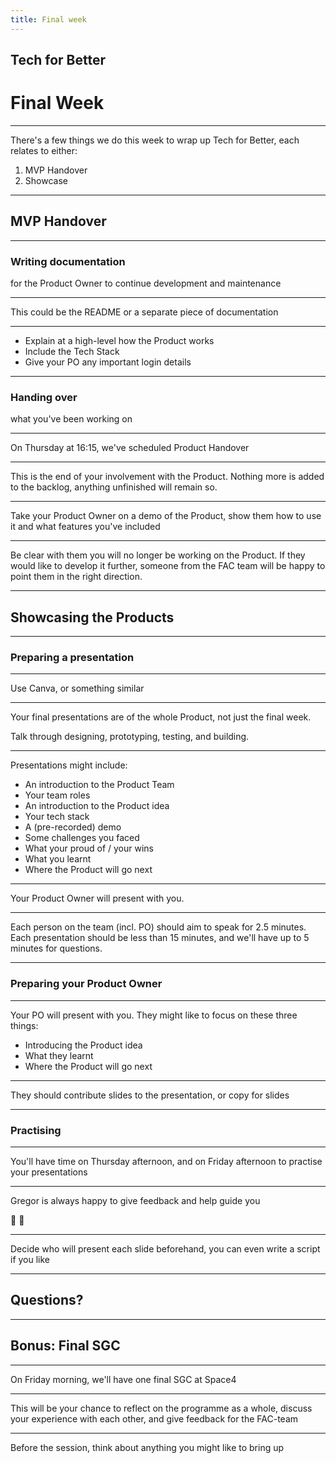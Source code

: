 ```yaml
---
title: Final week
---
```


## Tech for Better

# Final Week

---

There's a few things we do this week to wrap up Tech for Better, each relates to either:

1. MVP Handover
1. Showcase

---

<!--{.secondary .inverted}-->

## MVP Handover

---

### Writing documentation

for the Product Owner to continue development and maintenance

---

This could be the README or a separate piece of documentation

---

- Explain at a high-level how the Product works
- Include the Tech Stack
- Give your PO any important login details

---

### Handing over

what you've been working on

---

On Thursday at 16:15, we've scheduled Product Handover

---

This is the end of your involvement with the Product. Nothing more is added to the backlog, anything unfinished will remain so.

---

Take your Product Owner on a demo of the Product, show them how to use it and what features you've included

---

Be clear with them you will no longer be working on the Product. If they would like to develop it further, someone from the FAC team will be happy to point them in the right direction.

---

<!--{.secondary .inverted}-->

## Showcasing the Products

---

### Preparing a presentation

---

Use Canva, or something similar

---

Your final presentations are of the whole Product, not just the final week.

Talk through designing, prototyping, testing, and building.

---

Presentations might include:

- An introduction to the Product Team
- Your team roles
- An introduction to the Product idea
- Your tech stack
- A (pre-recorded) demo
- Some challenges you faced
- What your proud of / your wins
- What you learnt
- Where the Product will go next

---

Your Product Owner will present with you.

---

Each person on the team (incl. PO) should aim to speak for 2.5 minutes. Each presentation should be less than 15 minutes, and we'll have up to 5 minutes for questions.

---

### Preparing your Product Owner

---

Your PO will present with you. They might like to focus on these three things:

- Introducing the Product idea
- What they learnt
- Where the Product will go next

---

They should contribute slides to the presentation, or copy for slides

---

### Practising

---

You'll have time on Thursday afternoon, and on Friday afternoon to practise your presentations

---

Gregor is always happy to give feedback and help guide you

🌻 💛

---

Decide who will present each slide beforehand, you can even write a script if you like

---

## Questions?

---

<!--{.primary}-->

## Bonus: Final SGC

---

On Friday morning, we'll have one final SGC at Space4

---

This will be your chance to reflect on the programme as a whole, discuss your experience with each other, and give feedback for the FAC-team

---

Before the session, think about anything you might like to bring up
